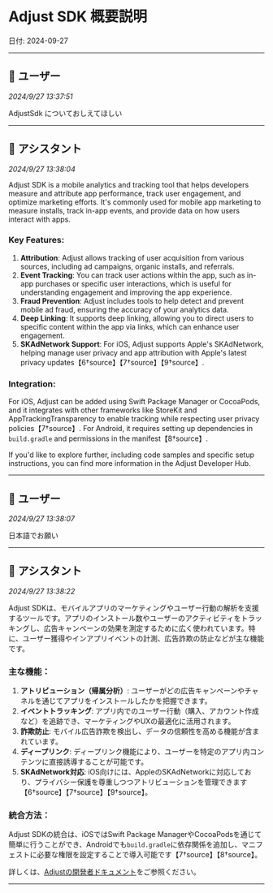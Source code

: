 # Adjust SDK 概要説明

日付: 2024-09-27

---

## 👤 ユーザー
*2024/9/27 13:37:51*

AdjustSdk についておしえてほしい

---

## 🤖 アシスタント
*2024/9/27 13:38:04*

Adjust SDK is a mobile analytics and tracking tool that helps developers measure and attribute app performance, track user engagement, and optimize marketing efforts. It's commonly used for mobile app marketing to measure installs, track in-app events, and provide data on how users interact with apps.

### Key Features:
1. **Attribution**: Adjust allows tracking of user acquisition from various sources, including ad campaigns, organic installs, and referrals.
2. **Event Tracking**: You can track user actions within the app, such as in-app purchases or specific user interactions, which is useful for understanding engagement and improving the app experience.
3. **Fraud Prevention**: Adjust includes tools to help detect and prevent mobile ad fraud, ensuring the accuracy of your analytics data.
4. **Deep Linking**: It supports deep linking, allowing you to direct users to specific content within the app via links, which can enhance user engagement.
5. **SKAdNetwork Support**: For iOS, Adjust supports Apple's SKAdNetwork, helping manage user privacy and app attribution with Apple's latest privacy updates【6†source】【7†source】【9†source】.

### Integration:
For iOS, Adjust can be added using Swift Package Manager or CocoaPods, and it integrates with other frameworks like StoreKit and AppTrackingTransparency to enable tracking while respecting user privacy policies【7†source】. For Android, it requires setting up dependencies in `build.gradle` and permissions in the manifest【8†source】.

If you'd like to explore further, including code samples and specific setup instructions, you can find more information in the Adjust Developer Hub.

---

## 👤 ユーザー
*2024/9/27 13:38:07*

日本語でお願い

---

## 🤖 アシスタント
*2024/9/27 13:38:22*

Adjust SDKは、モバイルアプリのマーケティングやユーザー行動の解析を支援するツールです。アプリのインストール数やユーザーのアクティビティをトラッキングし、広告キャンペーンの効果を測定するために広く使われています。特に、ユーザー獲得やインアプリイベントの計測、広告詐欺の防止などが主な機能です。

### 主な機能：
1. **アトリビューション（帰属分析）**: ユーザーがどの広告キャンペーンやチャネルを通じてアプリをインストールしたかを把握できます。
2. **イベントトラッキング**: アプリ内でのユーザー行動（購入、アカウント作成など）を追跡でき、マーケティングやUXの最適化に活用されます。
3. **詐欺防止**: モバイル広告詐欺を検出し、データの信頼性を高める機能が含まれています。
4. **ディープリンク**: ディープリンク機能により、ユーザーを特定のアプリ内コンテンツに直接誘導することが可能です。
5. **SKAdNetwork対応**: iOS向けには、AppleのSKAdNetworkに対応しており、プライバシー保護を尊重しつつアトリビューションを管理できます【6†source】【7†source】【9†source】。

### 統合方法：
Adjust SDKの統合は、iOSではSwift Package ManagerやCocoaPodsを通じて簡単に行うことができ、Androidでも`build.gradle`に依存関係を追加し、マニフェストに必要な権限を設定することで導入可能です【7†source】【8†source】。

詳しくは、[Adjustの開発者ドキュメント](https://help.adjust.com)をご参照ください。

---
